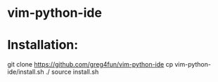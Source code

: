 # vim-python-ide

Installation:
=============

git clone https://github.com/greg4fun/vim-python-ide
cp vim-python-ide/install.sh ./
source install.sh

